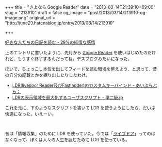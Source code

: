 +++
title = "さよなら Google Reader"
date = "2013-03-14T21:39:10+09:00"
slug = "213910"
draft = false
og_image = "post/2013/03/14/213910-og-image.png"
original_url = "http://june29.hatenablog.jp/entry/2013/03/14/213910"

+++

<p><a href="http://june29.hatenablog.jp/entry/2013/02/22/102446" title="好きな人たちの日記を読む - 29%の純情な感情">好きな人たちの日記を読む - 29%の純情な感情</a></p>
<p>上のエントリに書いたように、先月から <a class="keyword" href="http://d.hatena.ne.jp/keyword/Google%20Reader">Google Reader</a> を使いはじめたのだけれど、もうすぐ終了するんだってね。デスブログみたいになった。</p>
<p>ほいで、ちょっこし本気を出してフィードを読む環境を整えよう、と思って、昔の自分の記録とかを掘り出したりしたわけ。</p>

<ul>
<li><a href="http://d.hatena.ne.jp/june29/20070918/1190094733" title="LDR(livedoor Reader及びFastladder)のカスタムキーバインド - あいぷらぷら；">LDR(livedoor Reader及びFastladder)のカスタムキーバインド - あいぷらぷら；</a></li>
<li><a href="http://june29.jp/2008/08/01/maximize-ldr-view-on-gist/" title="LDRの表示領域を最大化するユーザスクリプト - 準二級.jp">LDRの表示領域を最大化するユーザスクリプト - 準二級.jp</a></li>
</ul>
<p>これを元に、下のようなスクリプトを書いて LDR を使うようにしたら、だいぶ快適になった。いえーい。</p>
<p><script src="https://gist.github.com/june29/5159979.js"></script><br>
<script src="https://gist.github.com/june29/5159987.js"></script></p>
<p>昔は「情報収集」のために LDR を使っていた。今では「<a class="keyword" href="http://d.hatena.ne.jp/keyword/%A5%E9%A5%A4%A5%D6%A5%C9%A5%A2">ライブドア</a>」ってのはなくなって、ぼくは人々の人生を読むために LDR を使っている。</p>
